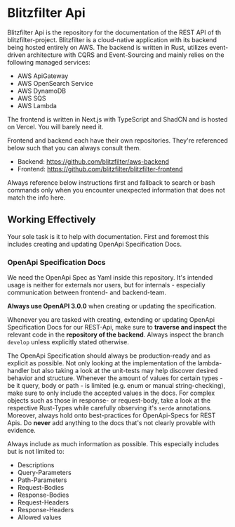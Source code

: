 # Blitzfilter Api

Blitzfilter Api is the repository for the documentation of the REST API of th blitzfilter-project.
Blitzfilter is a cloud-native application with its backend being hosted entirely on AWS.
The backend is written in Rust, utilizes event-driven architecture with CQRS and Event-Sourcing and mainly relies on the following managed services:
- AWS ApiGateway
- AWS OpenSearch Service
- AWS DynamoDB
- AWS SQS
- AWS Lambda

The frontend is written in Next.js with TypeScript and ShadCN and is hosted on Vercel.
You will barely need it.

Frontend and backend each have their own repositories. They're referenced below such that you can always consult them.
- Backend: https://github.com/blitzfilter/aws-backend
- Frontend: https://github.com/blitzfilter/blitzfilter-frontend

Always reference below instructions first and fallback to search or bash commands only when you encounter unexpected information that does not match the info here.

## Working Effectively

Your sole task is it to help with documentation.
First and foremost this includes creating and updating OpenApi Specification Docs.

### OpenApi Specification Docs

We need the OpenApi Spec as Yaml inside this repository.
It's intended usage is neither for externals nor users, but for internals - especially communication between frontend- and backend-team.

**Always use OpenAPI 3.0.0** when creating or updating the specification.

Whenever you are tasked with creating, extending or updating OpenApi Specification Docs for our REST-Api, 
make sure to **traverse and inspect** the relevant code in the **repository of the backend**.
Always inspect the branch `develop` unless explicitly stated otherwise.

The OpenApi Specification should always be production-ready and as explicit as possible.
Not only looking at the implementation of the lambda-handler but also taking a look at the unit-tests may help discover desired behavior and structure.
Whenever the amount of values for certain types - be it query, body or path - is limited (e.g. enum or manual string-checking), 
make sure to only include the accepted values in the docs.
For complex objects such as those in response- or request-body, take a look at the respective Rust-Types while carefully observing it's `serde` annotations.
Moreover, always hold onto best-practices for OpenApi-Specs for REST Apis.
Do **never** add anything to the docs that's not clearly provable with evidence.

Always include as much information as possible. This especially includes but is not limited to:
- Descriptions
- Query-Parameters
- Path-Parameters
- Request-Bodies
- Response-Bodies
- Request-Headers
- Response-Headers
- Allowed values